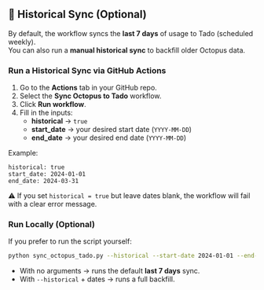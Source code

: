 
## 🔄 Historical Sync (Optional)

By default, the workflow syncs the **last 7 days** of usage to Tado (scheduled weekly).  
You can also run a **manual historical sync** to backfill older Octopus data.

### Run a Historical Sync via GitHub Actions

1. Go to the **Actions** tab in your GitHub repo.  
2. Select the **Sync Octopus to Tado** workflow.  
3. Click **Run workflow**.  
4. Fill in the inputs:
   - **historical** → `true`  
   - **start_date** → your desired start date (`YYYY-MM-DD`)  
   - **end_date** → your desired end date (`YYYY-MM-DD`)  

Example:

```
historical: true
start_date: 2024-01-01
end_date: 2024-03-31
```

⚠️ If you set `historical = true` but leave dates blank, the workflow will fail with a clear error message.

### Run Locally (Optional)

If you prefer to run the script yourself:

```bash
python sync_octopus_tado.py --historical --start-date 2024-01-01 --end-date 2024-03-31
```

- With no arguments → runs the default **last 7 days** sync.  
- With `--historical` + dates → runs a full backfill.
